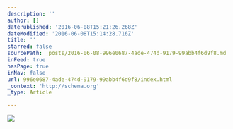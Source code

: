 ```yaml
---
description: ''
author: []
datePublished: '2016-06-08T15:21:26.268Z'
dateModified: '2016-06-08T15:14:28.716Z'
title: ''
starred: false
sourcePath: _posts/2016-06-08-996e0687-4ade-474d-9179-99abb4f6d9f8.md
inFeed: true
hasPage: true
inNav: false
url: 996e0687-4ade-474d-9179-99abb4f6d9f8/index.html
_context: 'http://schema.org'
_type: Article

---
```

![](https://the-grid-user-content.s3-us-west-2.amazonaws.com/09643527-5825-4840-b8d1-1f7546fca7dc.png)
